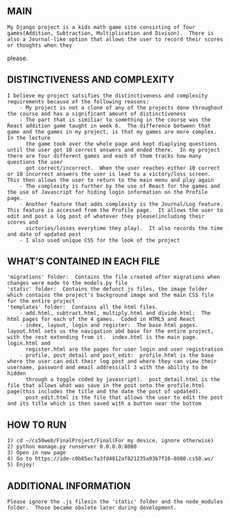 MAIN
----
    My Django project is a kids math game site consisting of four games(Addition, Subtraction, Multiplication and Divison).  There is also a Journal-like option that allows the user to record their scores or thoughts when they
please.

DISTINCTIVENESS AND COMPLEXITY
------------------------------
    I believe my project satsifies the distinctiveness and complexity requirements because of the following reasons:
        - My project is not a clone of any of the projects done throughout the course and has a significant amount of distinctiveness
        - The part that is similiar to something in the course was the React addition game taught in week 6.  The difference between that game and the games in my project, is that my games are more complex.  In the lecture
          the game took over the whole page and kept diaplying questions until the user got 10 correct answers and ended there.  In my project there are four different games and each of them tracks how many questions the user
          got correct/incorrect.  When the user reaches either 10 correct or 10 incorrect answers the user is lead to a victory/loss screen.  This then allows the user to return to the main menu and play again
        - The complexity is further by the use of React for the games and the use of Javascript for hiding login information on the Profile page.
        - Another feature that adds complexity is the Journal/Log feature.  This feature is accessed from the Profile page.  It allows the user to edit and post a log post of whatever they please(including their scores and
          victories/losses everytime they play).  It also records the time and date of updated post
        - I also used unique CSS for the look of the project

WHAT’S CONTAINED IN EACH FILE
-----------------------------
    'migrations' folder:  Contains the file created after migrations when changes were made to the models.py file
    'static' folder:  Contains the defunct js files, the image folder which contains the project's background image and the main CSS file for the entire project
    'templates' folder:  Contains all the html files.
        - add.html, subtract.html, multiply.html and divide.html:  The html pages for each of the 4 games.  Coded in HTML5 and React
        - index, layout, login and register:  The base html pages.  layout.html sets us the navigation abd base for the entire project, with the rest extending from it.  index.html is the main page.  login.html and
          register.html are the pages for user login and user registration
        - profile, post_detail and post_edit:  profile.html is the base where the user can edit their log post and where they can view their username, password and email address(all 3 with the ability to be hidden
          through a toggle coded by javascript).  post_detail.html is the file that allows what was save in the post onto the profile.html page(this includes the title and the date the post of updated).
          post_edit.html is the file that allows the user to edit the post and its title which is then saved with a button near the bottom

HOW TO RUN
----------
    1) cd ~/cs50web/FinalProject/Final(For my device, ignore otherwise)
    2) python manage.py runserver 0.0.0.0:8080
    3) Open in new page
    4) Go to https://ide-c0b85ec7a3fd4812af821235a93b7f16-8080.cs50.ws/
    5) Enjoy!

ADDITIONAL INFORMATION
----------------------
    Please ignore the .js filesin the 'static' folder and the node_modules folder.  Those became obslete later during development.
